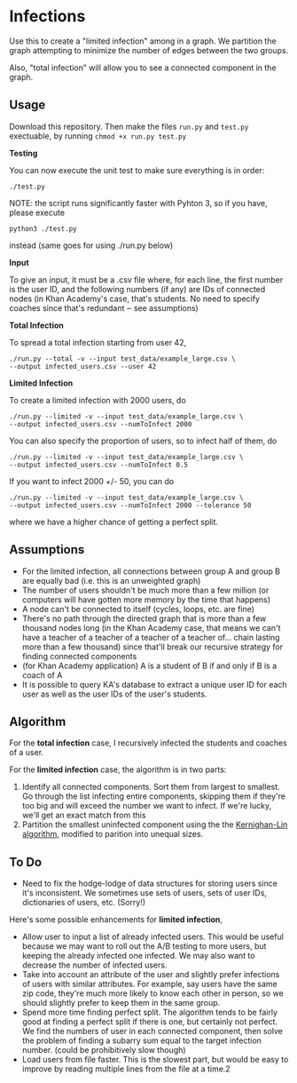 Infections
===========

Use this to create a "limited infection" among in a graph.  We partition the graph attempting to minimize the number of edges between the two groups.

Also, "total infection" will allow you to see a connected component in the graph.

Usage
--------

Download this repository.  Then make the files `run.py` and `test.py` exectuable, by running `chmod +x run.py test.py`

**Testing**

You can now execute the unit test to make sure everything is in order:

    ./test.py

NOTE: the script runs significantly faster with Pyhton 3, so if you have, please execute

    python3 ./test.py

instead (same goes for using ./run.py below)

**Input**

To give an input, it must be a .csv file where, for each line, the first number is the user ID, and the following numbers (if any) are IDs of connected nodes (in Khan Academy's case, that's students.  No need to specify coaches since that's redundant ‒ see assumptions)

**Total Infection**

To spread a total infection starting from user 42,

    ./run.py --total -v --input test_data/example_large.csv \
    --output infected_users.csv --user 42


**Limited Infection**

To create a limited infection with 2000 users, do

	./run.py --limited -v --input test_data/example_large.csv \
    --output infected_users.csv --numToInfect 2000

You can also specify the proportion of users, so to infect half of them, do

	./run.py --limited -v --input test_data/example_large.csv \
    --output infected_users.csv --numToInfect 0.5

If you want to infect 2000 +/- 50, you can do

	./run.py --limited -v --input test_data/example_large.csv \
    --output infected_users.csv --numToInfect 2000 --tolerance 50

where we have a higher chance of getting a perfect split.

Assumptions
-----------

 - For the limited infection, all connections between group A and group B are equally bad (i.e. this is an unweighted graph)
 - The number of users shouldn't be much more than a few million (or computers will have gotten more memory by the time that happens)
 - A node can't be connected to itself (cycles, loops, etc. are fine)
 - There's no path through the directed graph that is more than a few thousand nodes long (in the Khan Academy case, that means we can't have a teacher of a teacher of a teacher of a teacher of...  chain lasting more than a few thousand) since that'll break our recursive strategy for finding connected components
 - (for Khan Academy application) A is a student of B if and only if B is a coach of A
 - It is possible to query KA's database to extract a unique user ID for each user as well as the user IDs of the user's students.

Algorithm
---------

For the **total infection** case, I recursively infected the students and coaches of a user.

For the **limited infection** case, the algorithm is in two parts: 
 1. Identify all connected components.  Sort them from largest to smallest.  Go through the list infecting entire components, skipping them if they're too big and will exceed the number we want to infect.  If we're lucky, we'll get an exact match from this 
 2. Partition the smallest uninfected component using the the [Kernighan-Lin algorithm](https://en.wikipedia.org/wiki/Kernighan%E2%80%93Lin_algorithm), modified to parition into unequal sizes.

To Do
---------

 - Need to fix the hodge-lodge of data structures for storing users since it's inconsistent.  We sometimes use sets of users, sets of user IDs, dictionaries of users, etc.  (Sorry!)

Here's some possible enhancements for **limited infection**,

 - Allow user to input a list of already infected users.  This would be useful because we may want to roll out the A/B testing to more users, but keeping the already infected one infected.  We may also want to decrease the number of infected users.
 - Take into account an attribute of the user and slightly prefer infections of users with similar attributes.  For example, say users have the same zip code, they're much more likely to know each other in person, so we should slightly prefer to keep them in the same group.
 - Spend more time finding perfect split.  The algorithm tends to be fairly good at finding a perfect split if there is one, but certainly not perfect.  We find the numbers of user in each connected component, then solve the problem of finding a subarry sum equal to the target infection number.  (could be prohibitively slow though)
 - Load users from file faster.  This is the slowest part, but would be easy to improve by reading multiple lines from the file at a time.2
